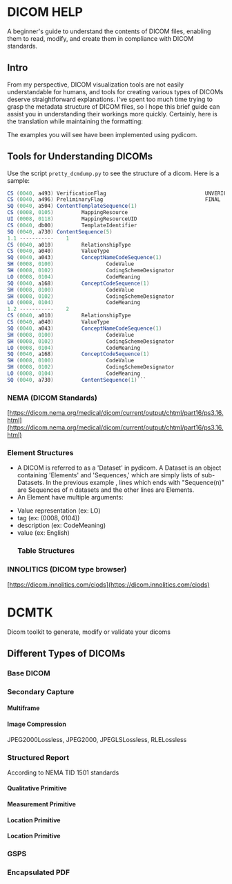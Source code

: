 # DICOM HELP
A beginner's guide to understand the contents of DICOM files, enabling them to read, modify, and create them in compliance with DICOM standards.

## Intro
From my perspective, DICOM visualization tools are not easily understandable for humans, and tools for creating various types of DICOMs deserve straightforward explanations. I've spent too much time trying to grasp the metadata structure of DICOM files, so I hope this brief guide can assist you in understanding their workings more quickly.
Certainly, here is the translation while maintaining the formatting:

The examples you will see have been implemented using pydicom.

## Tools for Understanding DICOMs
Use the script `pretty_dcmdump.py` to see the structure of a dicom. Here is a sample:
```CS (0040, a491) CompletionFlag                                  COMPLETE
CS (0040, a493) VerificationFlag                                UNVERIFIED
CS (0040, a496) PreliminaryFlag                                 FINAL
SQ (0040, a504) ContentTemplateSequence(1)
CS (0008, 0105)         MappingResource                                 DCMR
UI (0008, 0118)         MappingResourceUID                              1.2.840.10008.8.1.1
CS (0040, db00)         TemplateIdentifier                              1500
SQ (0040, a730) ContentSequence(5)
1.1 -----------    1
CS (0040, a010)         RelationshipType                                HAS CONCEPT MOD
CS (0040, a040)         ValueType                                       CODE
SQ (0040, a043)         ConceptNameCodeSequence(1)
SH (0008, 0100)                 CodeValue                                       113011
SH (0008, 0102)                 CodingSchemeDesignator                          DCM
LO (0008, 0104)                 CodeMeaning                                     Document Title Modifier
SQ (0040, a168)         ConceptCodeSequence(1)
SH (0008, 0100)                 CodeValue                                       CHESTCT0304
SH (0008, 0102)                 CodingSchemeDesignator                          99SHSAIRC
LO (0008, 0104)                 CodeMeaning                                     AI-Rad CT Cardio
1.2 -----------    2
CS (0040, a010)         RelationshipType                                HAS CONCEPT MOD
CS (0040, a040)         ValueType                                       CODE
SQ (0040, a043)         ConceptNameCodeSequence(1)
SH (0008, 0100)                 CodeValue                                       121049
SH (0008, 0102)                 CodingSchemeDesignator                          DCM
LO (0008, 0104)                 CodeMeaning                                     Language of Content Item and Descendants
SQ (0040, a168)         ConceptCodeSequence(1)
SH (0008, 0100)                 CodeValue                                       eng
SH (0008, 0102)                 CodingSchemeDesignator                          RFC5646
LO (0008, 0104)                 CodeMeaning                                     English
SQ (0040, a730)         ContentSequence(1)```
```
### NEMA (DICOM Standards)
[https://dicom.nema.org/medical/dicom/current/output/chtml/part16/ps3.16.html](https://dicom.nema.org/medical/dicom/current/output/chtml/part16/ps3.16.html)
### Element Structures
- A DICOM is referred to as a 'Dataset' in pydicom. A Dataset is an object containing 'Elements' and 'Sequences,' which are simply lists of sub-Datasets. In the previous example , lines which ends with "Sequence(n)" are Sequences of n datasets and the other lines are Elements.
- An Element have multiple arguments:
* Value representation (ex: LO)
* tag (ex: (0008, 0104))
* description (ex: CodeMeaning)
* value (ex: English)
  ### Table Structures
### INNOLITICS (DICOM type browser)
[https://dicom.innolitics.com/ciods](https://dicom.innolitics.com/ciods)
# DCMTK
Dicom toolkit to generate, modify or validate your dicoms

## Different Types of DICOMs
### Base DICOM
### Secondary Capture
#### Multiframe
#### Image Compression
JPEG2000Lossless, JPEG2000, JPEGLSLossless, RLELossless
### Structured Report
According to NEMA TID 1501 standards
#### Qualitative Primitive
#### Measurement Primitive
#### Location Primitive
#### Location Primitive
### GSPS
### Encapsulated PDF



